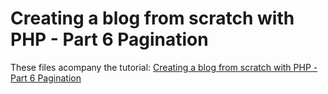 Creating a blog from scratch with PHP - Part 6 Pagination
=============

These files acompany the tutorial: [Creating a blog from scratch with PHP - Part 6 Pagination](http://daveismyname.com/creating-a-blog-from-scratch-with-php-part-6-pagination-bp)